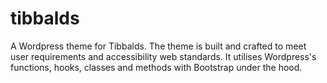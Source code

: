 # tibbalds
A Wordpress theme for Tibbalds.
The theme is built and crafted to meet user requirements and accessibility web standards. It utilises Wordpress's functions, hooks, classes and methods with Bootstrap under the hood.
